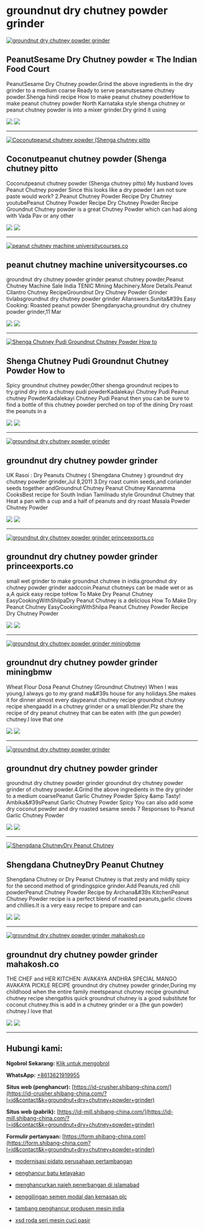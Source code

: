 # groundnut dry chutney powder grinder

<a href="https://swt.shibang-china.com/?l=id&img&k=groundnut+dry+chutney+powder+grinder" target="_blank">![groundnut dry chutney powder grinder](http://static.shibang-china.com/all-800x300/1276.jpg)</a>

## PeanutSesame Dry Chutney powder « The Indian Food Court
PeanutSesame Dry Chutney powder.Grind the above ingredients in the dry grinder to a medium coarse Ready to serve peanutsesame chutney powder.Shenga hindi recipe How to make peanut chutney powderHow to make peanut chutney powder North Karnataka style shenga chutney or peanut chutney powder is into a mixer grinder.Dry grind it using


<a href="https://whatsapp.shibangsoft.com/WhatsApp.php" target="_blank" title="WhatsApp">![](http://static.shibang-china.com/icon/whatsapp.png)</a> <a href="https://swt.shibang-china.com/?l=id&icon&k=groundnut+dry+chutney+powder+grinder" target="_blank">![](http://static.shibang-china.com/icon/chat-id.png)</a>

---

<a href="https://swt.shibang-china.com/?l=id&img&k=groundnut+dry+chutney+powder+grinder" target="_blank">![Coconutpeanut chutney powder (Shenga chutney pitto](http://static.shibang-china.com/all-800x300/636.jpg)</a>

## Coconutpeanut chutney powder (Shenga chutney pitto
Coconutpeanut chutney powder (Shenga chutney pitto) My husband loves Peanut Chutney powder Since this looks like a dry powder I am not sure paste would work? 2.Peanut Chutney Powder Recipe Dry Chutney youtubePeanut Chutney Powder Recipe Dry Chutney Powder Recipe Groundnut Chutney powder is a great Chutney Powder which can had along with Vada Pav or any other


<a href="https://whatsapp.shibangsoft.com/WhatsApp.php" target="_blank" title="WhatsApp">![](http://static.shibang-china.com/icon/whatsapp.png)</a> <a href="https://swt.shibang-china.com/?l=id&icon&k=groundnut+dry+chutney+powder+grinder" target="_blank">![](http://static.shibang-china.com/icon/chat-id.png)</a>

---

<a href="https://swt.shibang-china.com/?l=id&img&k=groundnut+dry+chutney+powder+grinder" target="_blank">![peanut chutney machine universitycourses.co](http://static.shibang-china.com/all-800x300/1466.jpg)</a>

## peanut chutney machine universitycourses.co
groundnut dry chutney powder grinder peanut chutney powder,Peanut Chutney Machine Sale India TENIC Mining Machinery.More Details.Peanut Cilantro Chutney RecipeGroundnut Dry Chutney Powder Grinder tivlabsgroundnut dry chutney powder grinder Allanswers.Sunita&#39s Easy Cooking: Roasted peanut powder Shengdanyacha,groundnut dry chutney powder grinder,11 Mar


<a href="https://whatsapp.shibangsoft.com/WhatsApp.php" target="_blank" title="WhatsApp">![](http://static.shibang-china.com/icon/whatsapp.png)</a> <a href="https://swt.shibang-china.com/?l=id&icon&k=groundnut+dry+chutney+powder+grinder" target="_blank">![](http://static.shibang-china.com/icon/chat-id.png)</a>

---

<a href="https://swt.shibang-china.com/?l=id&img&k=groundnut+dry+chutney+powder+grinder" target="_blank">![Shenga Chutney Pudi Groundnut Chutney Powder How to](http://static.shibang-china.com/all-800x300/207.jpg)</a>

## Shenga Chutney Pudi Groundnut Chutney Powder How to
Spicy groundnut chutney powder,Other shenga groundnut recipes to try.grind dry into a chutney pudi powderKadalekayi Chutney Pudi Peanut chutney PowderKadalekayi Chutney Pudi Peanut then you can be sure to find a bottle of this chutney powder perched on top of the dining Dry roast the peanuts in a


<a href="https://whatsapp.shibangsoft.com/WhatsApp.php" target="_blank" title="WhatsApp">![](http://static.shibang-china.com/icon/whatsapp.png)</a> <a href="https://swt.shibang-china.com/?l=id&icon&k=groundnut+dry+chutney+powder+grinder" target="_blank">![](http://static.shibang-china.com/icon/chat-id.png)</a>

---

<a href="https://swt.shibang-china.com/?l=id&img&k=groundnut+dry+chutney+powder+grinder" target="_blank">![groundnut dry chutney powder grinder](http://static.shibang-china.com/all-800x300/508.jpg)</a>

## groundnut dry chutney powder grinder
UK Rasoi : Dry Peanuts Chutney ( Shengdana Chutney ) groundnut dry chutney powder grinder,Jul 8,2011 3.Dry roast cumin seeds,and coriander seeds together andGroundnut Chutney Peanut Chutney Kannamma CooksBest recipe for South Indian Tamilnadu style Groundnut Chutney that Heat a pan with a cup and a half of peanuts and dry roast Masala Powder Chutney Powder


<a href="https://whatsapp.shibangsoft.com/WhatsApp.php" target="_blank" title="WhatsApp">![](http://static.shibang-china.com/icon/whatsapp.png)</a> <a href="https://swt.shibang-china.com/?l=id&icon&k=groundnut+dry+chutney+powder+grinder" target="_blank">![](http://static.shibang-china.com/icon/chat-id.png)</a>

---

<a href="https://swt.shibang-china.com/?l=id&img&k=groundnut+dry+chutney+powder+grinder" target="_blank">![groundnut dry chutney powder grinder princeexports.co](http://static.shibang-china.com/all-800x300/1091.jpg)</a>

## groundnut dry chutney powder grinder princeexports.co
small wet grinder to make groundnut chutnee in india.groundnut dry chutney powder grinder aadccoin.Peanut chutneys can be made wet or as a,A quick easy recipe toHow To Make Dry Peanut Chutney EasyCookingWithShilpaDry Peanut Chutney is a delicious How To Make Dry Peanut Chutney EasyCookingWithShilpa Peanut Chutney Powder Recipe Dry Chutney Powder


<a href="https://whatsapp.shibangsoft.com/WhatsApp.php" target="_blank" title="WhatsApp">![](http://static.shibang-china.com/icon/whatsapp.png)</a> <a href="https://swt.shibang-china.com/?l=id&icon&k=groundnut+dry+chutney+powder+grinder" target="_blank">![](http://static.shibang-china.com/icon/chat-id.png)</a>

---

<a href="https://swt.shibang-china.com/?l=id&img&k=groundnut+dry+chutney+powder+grinder" target="_blank">![groundnut dry chutney powder grinder miningbmw](http://static.shibang-china.com/all-800x300/1002.jpg)</a>

## groundnut dry chutney powder grinder miningbmw
Wheat Flour Dosa Peanut Chutney (Groundnut Chutney) When I was young,I always go to my grand ma&#39s house for any holidays.She makes it for dinner almost every daypeanut chutney recipe groundnut chutney recipe shengaadd in a chutney grinder or a small blender.Plz share the recipe of dry peanut chutney that can be eaten with (the gun powder) chutney.I love that one


<a href="https://whatsapp.shibangsoft.com/WhatsApp.php" target="_blank" title="WhatsApp">![](http://static.shibang-china.com/icon/whatsapp.png)</a> <a href="https://swt.shibang-china.com/?l=id&icon&k=groundnut+dry+chutney+powder+grinder" target="_blank">![](http://static.shibang-china.com/icon/chat-id.png)</a>

---

<a href="https://swt.shibang-china.com/?l=id&img&k=groundnut+dry+chutney+powder+grinder" target="_blank">![groundnut dry chutney powder grinder](http://static.shibang-china.com/all-800x300/719.jpg)</a>

## groundnut dry chutney powder grinder
groundnut dry chutney powder grinder groundnut dry chutney powder grinder of chutney powder.4.Grind the above ingredients in the dry grinder to a medium coarsePeanut Garlic Chutney Powder Spicy &amp Tasty! Ambika&#39sPeanut Garlic Chutney Powder Spicy You can also add some dry coconut powder and dry roasted sesame seeds 7 Responses to Peanut Garlic Chutney Powder


<a href="https://whatsapp.shibangsoft.com/WhatsApp.php" target="_blank" title="WhatsApp">![](http://static.shibang-china.com/icon/whatsapp.png)</a> <a href="https://swt.shibang-china.com/?l=id&icon&k=groundnut+dry+chutney+powder+grinder" target="_blank">![](http://static.shibang-china.com/icon/chat-id.png)</a>

---

<a href="https://swt.shibang-china.com/?l=id&img&k=groundnut+dry+chutney+powder+grinder" target="_blank">![Shengdana ChutneyDry Peanut Chutney](http://static.shibang-china.com/all-800x300/1235.jpg)</a>

## Shengdana ChutneyDry Peanut Chutney
Shengdana Chutney or Dry Peanut Chutney is that zesty and mildly spicy for the second method of grindingspice grinder.Add Peanuts,red chili powderPeanut Chutney Powder Recipe by Archana&#39s KitchenPeanut Chutney Powder recipe is a perfect blend of roasted peanuts,garlic cloves and chillies.It is a very easy recipe to prepare and can


<a href="https://whatsapp.shibangsoft.com/WhatsApp.php" target="_blank" title="WhatsApp">![](http://static.shibang-china.com/icon/whatsapp.png)</a> <a href="https://swt.shibang-china.com/?l=id&icon&k=groundnut+dry+chutney+powder+grinder" target="_blank">![](http://static.shibang-china.com/icon/chat-id.png)</a>

---

<a href="https://swt.shibang-china.com/?l=id&img&k=groundnut+dry+chutney+powder+grinder" target="_blank">![groundnut dry chutney powder grinder mahakosh.co](http://static.shibang-china.com/all-800x300/990.jpg)</a>

## groundnut dry chutney powder grinder mahakosh.co
THE CHEF and HER KITCHEN: AVAKAYA ANDHRA SPECIAL MANGO AVAKAYA PICKLE RECIPE groundnut dry chutney powder grinder,During my childhood when the entire family meetspeanut chutney recipe groundnut chutney recipe shengathis quick groundnut chutney is a good substitute for coconut chutney.this is add in a chutney grinder or a (the gun powder) chutney.I love that


<a href="https://whatsapp.shibangsoft.com/WhatsApp.php" target="_blank" title="WhatsApp">![](http://static.shibang-china.com/icon/whatsapp.png)</a> <a href="https://swt.shibang-china.com/?l=id&icon&k=groundnut+dry+chutney+powder+grinder" target="_blank">![](http://static.shibang-china.com/icon/chat-id.png)</a>

---
## Hubungi kami:

**Ngobrol Sekarang:** [Klik untuk mengobrol](https://swt.shibang-china.com?l=id&contact&k=groundnut+dry+chutney+powder+grinder)

**WhatsApp:**  [+8613621919955](https://whatsapp.shibangsoft.com/WhatsApp.php)

**Situs web (penghancur):** [https://id-crusher.shibang-china.com/](https://id-crusher.shibang-china.com/?l=id&contact&k=groundnut+dry+chutney+powder+grinder)

**Situs web (pabrik):** [https://id-mill.shibang-china.com/](https://id-mill.shibang-china.com/?l=id&contact&k=groundnut+dry+chutney+powder+grinder)

**Formulir pertanyaan:** [https://form.shibang-china.com](https://form.shibang-china.com?l=id&contact&k=groundnut+dry+chutney+powder+grinder)

* [modernisasi pidato perusahaan pertambangan](../33/modernisasi%20pidato%20perusahaan%20pertambangan.md)

* [penghancur batu kelayakan](../33/penghancur%20batu%20kelayakan.md)

* [menghancurkan najeh penerbangan di islamabad](../32/menghancurkan%20najeh%20penerbangan%20di%20islamabad.md)

* [penggilingan semen modal dan kemasan plc](../38/penggilingan%20semen%20modal%20dan%20kemasan%20plc.md)

* [tambang penghancur produsen mesin india](../31/tambang%20penghancur%20produsen%20mesin%20india.md)

* [xsd roda seri mesin cuci pasir](../31/xsd%20roda%20seri%20mesin%20cuci%20pasir.md)